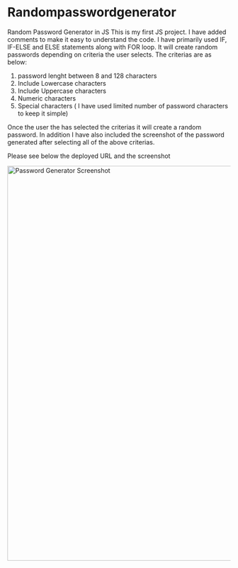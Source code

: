 # Randompasswordgenerator
Random Password Generator in JS
This is my first JS project. 
I have added comments to make it easy to understand the code. 
I have primarily used IF, IF-ELSE and ELSE statements along with FOR loop.
It will create random passwords depending on criteria the user selects.
The criterias are as below:
1) password lenght between 8 and 128 characters
2) Include Lowercase characters
3) Include Uppercase characters
4) Numeric characters
5) Special characters ( I have used limited number of password characters to keep it simple)

Once the user the has selected the criterias it will create a random password.
In addition I have also included the screenshot of the password generated after selecting all of the above criterias.

Please see below the deployed URL and the screenshot


<img width="892" alt="Password Generator Screenshot" src="https://user-images.githubusercontent.com/88652187/132668565-131d2a56-e30c-477c-95a4-8ddb2ad0b9ff.png">
